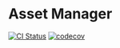 # Asset Manager

[![CI Status](https://github.com/eswan18/asset_manager/workflows/Continuous%20Integration/badge.svg)](https://github.com/eswan18/asset_manager/actions)
[![codecov](https://codecov.io/gh/eswan18/asset_manager/branch/main/graph/badge.svg?token=JI0605RMSO)](https://codecov.io/gh/eswan18/asset_manager)

